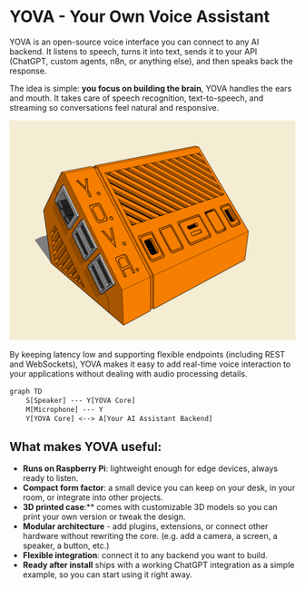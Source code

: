 # YOVA - Your Own Voice Assistant

YOVA is an open-source voice interface you can connect to any AI backend. It listens to speech, turns it into text, sends it to your API (ChatGPT, custom agents, n8n, or anything else), and then speaks back the response.

The idea is simple: **you focus on building the brain**, YOVA handles the ears and mouth. It takes care of speech recognition, text-to-speech, and streaming so conversations feel natural and responsive.

![YOVA](./docs/img/yova-simple.png)

By keeping latency low and supporting flexible endpoints (including REST and WebSockets), YOVA makes it easy to add real-time voice interaction to your applications without dealing with audio processing details.

```mermaid
graph TD
    S[Speaker] --- Y[YOVA Core]
    M[Microphone] --- Y
    Y[YOVA Core] <--> A[Your AI Assistant Backend]
```

## What makes YOVA useful:
 - **Runs on Raspberry Pi**: lightweight enough for edge devices, always ready to listen.
 - **Compact form factor**: a small device you can keep on your desk, in your room, or integrate into other projects.
 - **3D printed case**:** comes with customizable 3D models so you can print your own version or tweak the design.
 - **Modular architecture** - add plugins, extensions, or connect other hardware without rewriting the core. (e.g. add a camera, a screen, a speaker, a button, etc.)
 - **Flexible integration**: connect it to any backend you want to build.
 - **Ready after install** ships with a working ChatGPT integration as a simple example, so you can start using it right away.